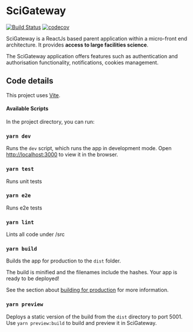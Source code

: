 # SciGateway

[![Build Status](https://github.com/ral-facilities/scigateway/workflows/CI%20Build/badge.svg?branch=main)](https://github.com/ral-facilities/scigateway/actions?query=workflow%3A%22CI+Build%22) [![codecov](https://codecov.io/gh/ral-facilities/scigateway/branch/main/graph/badge.svg)](https://codecov.io/gh/ral-facilities/scigateway)

SciGateway is a ReactJs based parent application within a micro-front end architecture. It provides **access to large facilities science**.

The SciGateway application offers features such as authentication and authorisation functionality, notifications, cookies management.

## Code details

This project uses [Vite](https://vitejs.dev/).

#### Available Scripts

In the project directory, you can run:

### `yarn dev`

Runs the `dev` script, which runs the app in development mode.
Open [http://localhost:3000](http://localhost:3000) to view it in the browser.

### `yarn test`

Runs unit tests

### `yarn e2e`

Runs e2e tests

### `yarn lint`

Lints all code under /src

### `yarn build`

Builds the app for production to the `dist` folder.

The build is minified and the filenames include the hashes.
Your app is ready to be deployed!

See the section about [building for production](https://vitejs.dev/guide/build.html) for more information.

### `yarn preview`

Deploys a static version of the build from the `dist` directory to port 5001. Use `yarn preview:build` to build and preview it in SciGateway.
